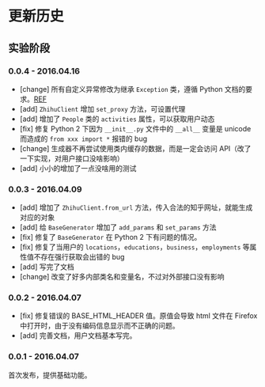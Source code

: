 # 更新历史

## 实验阶段

### 0.0.4 - 2016.04.16

- [change] 所有自定义异常修改为继承 `Exception` 类，遵循 Python 文档的要求。[REF](https://docs.python.org/2/library/exceptions.html#exceptions.Exception)
- [add] `ZhihuClient` 增加 `set_proxy` 方法，可设置代理
- [add] 增加了 `People` 类的 `activities` 属性，可以获取用户动态
- [fix] 修复 Python 2 下因为 `__init__.py` 文件中的 `__all__` 变量是 unicode 而造成的 `from xxx import *` 报错的 bug
- [change] 生成器不再尝试使用类内缓存的数据，而是一定会访问 API（改了一下实现，对用户接口没啥影响）
- [add] 小小的增加了一点没啥用的测试

### 0.0.3 - 2016.04.09

- [add] 增加了 `ZhihuClient.from_url` 方法，传入合法的知乎网址，就能生成对应的对象
- [add] 给 `BaseGenerator` 增加了 `add_params` 和 `set_params`  方法
- [fix] 修复了 `BaseGenerator` 在 Python 2 下有问题的情况。
- [fix] 修复了当用户的 `locations`，`educations`，`business`，`employments` 等属性值不存在强行获取会出错的 bug
- [add] 写完了文档
- [change] 改变了好多内部类名和变量名，不过对外部接口没有影响

### 0.0.2 - 2016.04.07

- [fix] 修复错误的 BASE_HTML_HEADER 值。原值会导致 html 文件在 Firefox 中打开时，由于没有编码信息显示而不正确的问题。
- [add] 完善文档，用户文档基本写完。

### 0.0.1 - 2016.04.07

首次发布，提供基础功能。
